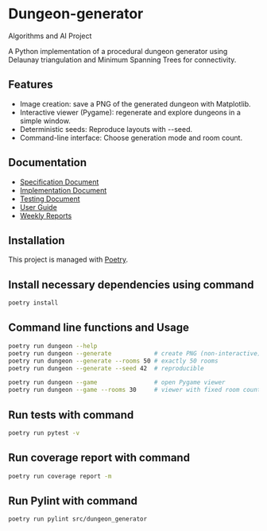# Dungeon-generator
Algorithms and AI Project

A Python implementation of a procedural dungeon generator using Delaunay triangulation and Minimum Spanning Trees for connectivity.

## Features
- Image creation: save a PNG of the generated dungeon with Matplotlib.
- Interactive viewer (Pygame): regenerate and explore dungeons in a simple window.
- Deterministic seeds: Reproduce layouts with --seed.
- Command-line interface: Choose generation mode and room count.

## Documentation
- [Specification Document](docs/specification_document.md)
- [Implementation Document](docs/implementation_document.md)
- [Testing Document](docs/testing_document.md)
- [User Guide](docs/user_guide.md)
- [Weekly Reports](docs/weekly_reports/)

## Installation
This project is managed with [Poetry](https://python-poetry.org/).

## Install necessary dependencies using command
```bash
poetry install 
```

## Command line functions and Usage
```bash
poetry run dungeon --help
poetry run dungeon --generate            # create PNG (non-interactive)
poetry run dungeon --generate --rooms 50 # exactly 50 rooms
poetry run dungeon --generate --seed 42  # reproducible

poetry run dungeon --game                # open Pygame viewer
poetry run dungeon --game --rooms 30     # viewer with fixed room count
```

## Run tests with command
```bash
poetry run pytest -v
```

## Run coverage report with command
```bash
poetry run coverage report -m
```

## Run Pylint with command
```bash
poetry run pylint src/dungeon_generator
```